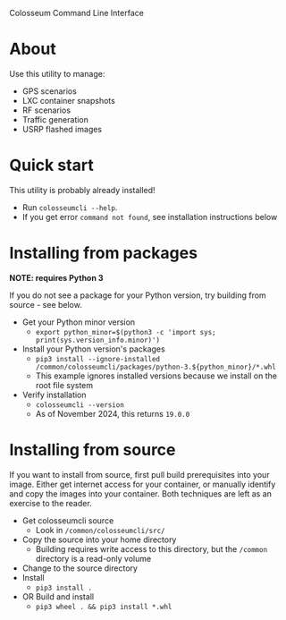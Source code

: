 Colosseum Command Line Interface

# About
Use this utility to manage:
* GPS scenarios
* LXC container snapshots
* RF scenarios
* Traffic generation
* USRP flashed images

# Quick start
This utility is probably already installed!

* Run `colosseumcli --help`.
* If you get error `command not found`, see installation instructions below

# Installing from packages
**NOTE: requires Python 3**

If you do not see a package for your Python version, try building from source - see below.

* Get your Python minor version
    * `export python_minor=$(python3 -c 'import sys; print(sys.version_info.minor)')`
* Install your Python version's packages
    * `pip3 install --ignore-installed /common/colosseumcli/packages/python-3.${python_minor}/*.whl`
    * This example ignores installed versions because we install on the root file system
* Verify installation
    * `colosseumcli --version`
    * As of November 2024, this returns `19.0.0`

# Installing from source
If you want to install from source, first pull build prerequisites into your
image. Either get internet access for your container, or manually identify and
copy the images into your container. Both techniques are left as an exercise to
the reader.

* Get colosseumcli source
    * Look in `/common/colosseumcli/src/`
* Copy the source into your home directory
    * Building requires write access to this directory, but the `/common` directory is a read-only volume
* Change to the source directory
* Install
    * `pip3 install .`
* OR Build and install
    * `pip3 wheel . && pip3 install *.whl`

